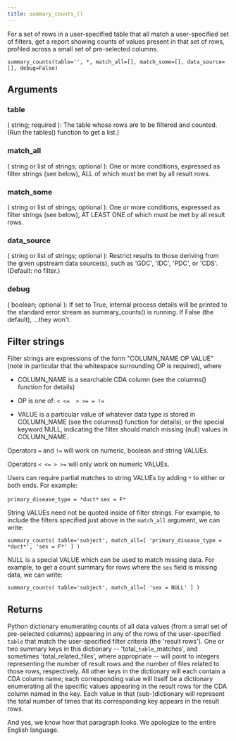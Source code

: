 ```yaml
---
title: summary_counts_()
---
```


For a set of rows in a user-specified table that all match a user-specified set of filters, get
a report showing counts of values present in that set of rows, profiled across a small set of
pre-selected columns.

`summary_counts(table='', *, match_all=[], match_some=[], data_source=[], debug=False)`


## Arguments
### table
( string; required ):
The table whose rows are to be filtered and counted. (Run the tables()
function to get a list.)

### match_all
( string or list of strings; optional ):
One or more conditions, expressed as filter strings (see below),
ALL of which must be met by all result rows.

### match_some
( string or list of strings; optional ):
One or more conditions, expressed as filter strings (see below),
AT LEAST ONE of which must be met by all result rows.

### data_source
( string or list of strings; optional ):
Restrict results to those deriving from the given upstream data source(s), such
as 'GDC', 'IDC', 'PDC', or 'CDS'. (Default: no filter.)

### debug
( boolean; optional ):
If set to True, internal process details will be printed to the standard error
stream as summary_counts() is running. If False (the default), ...they won't.

## Filter strings
Filter strings are expressions of the form "COLUMN_NAME OP VALUE"
(note in particular that the whitespace surrounding OP is required),
where

- COLUMN_NAME is a searchable CDA column (see the columns() function
for details)

- OP is one of: `< <=  > >= = !=`

- VALUE is a particular value of whatever data type is stored
in COLUMN_NAME (see the columns() function for details), or
the special keyword NULL, indicating the filter should match
missing (null) values in COLUMN_NAME.

Operators `=` and `!=` will work on numeric, boolean and string VALUEs.

Operators `< <= > >=` will only work on numeric VALUEs.

Users can require partial matches to string VALUEs by adding `*` to either or
both ends. For example:

`primary_disease_type = *duct*`
`sex = F*`

String VALUEs need not be quoted inside of filter strings. For example, to include
the filters specified just above in the `match_all` argument, we can write:

`summary_counts( table='subject', match_all=[ 'primary_disease_type = *duct*', 'sex = F*' ] )`

NULL is a special VALUE which can be used to match missing data. For
example, to get a count summary for rows where the `sex` field is missing data,
we can write:

`summary_counts( table='subject', match_all=[ 'sex = NULL' ] )`

## Returns
Python dictionary enumerating counts of all data values (from a small set of pre-selected columns)
appearing in any of the rows of the user-specified `table` that match the user-specified filter criteria
(the 'result rows'). One or two summary keys in this dictionary -- 'total_`table`_matches', and
sometimes 'total_related_files', where appropriate -- will point to integers representing
the number of result rows and the number of files related to those rows, respectively. All other keys
in the dictionary will each contain a CDA column name; each corresponding value will itself be a
dictionary enumerating all the specific values appearing in the result rows for the CDA column
named in the key. Each value in that (sub-)dictionary will represent the total number of times
that its corresponding key appears in the result rows.

And yes, we know how that paragraph looks. We apologize to the entire English language.